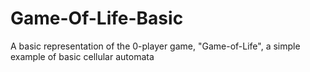 # Game-Of-Life-Basic
A basic representation of the 0-player game, "Game-of-Life", a simple example of basic cellular automata
